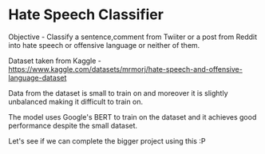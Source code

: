 <h1>Hate Speech Classifier</h1>

Objective - Classify a sentence,comment from Twiiter or a post from Reddit into hate speech or offensive language or neither of them.

Dataset taken from Kaggle - https://www.kaggle.com/datasets/mrmorj/hate-speech-and-offensive-language-dataset

Data from the dataset is small to train on and moreover it is slightly unbalanced making it difficult to train on.

The model uses Google's BERT to train on the dataset and it achieves good performance despite the small dataset.

Let's see if we can complete the bigger project using this :P